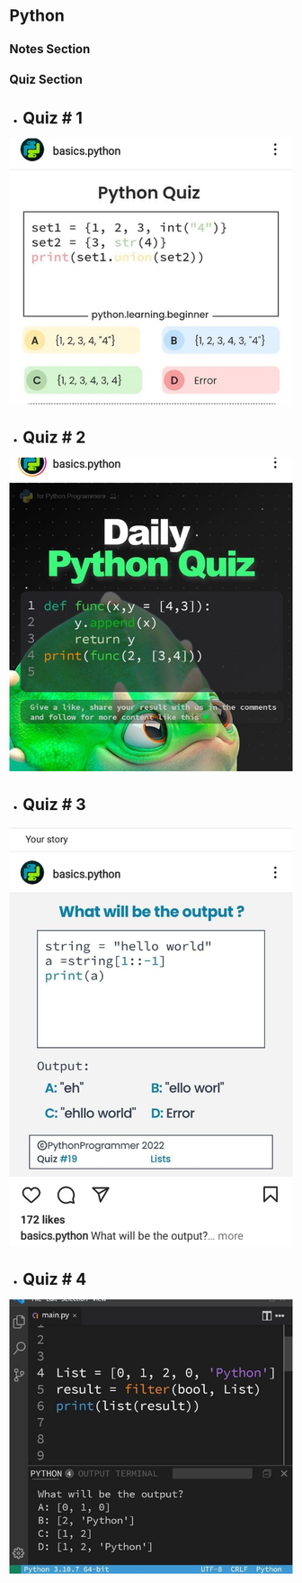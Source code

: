# Python

## Notes Section

## Quiz Section

- # Quiz # 1
![Quiz 1](https://github.com/fahadraisfahad/Notes/blob/main/Programming/Python/Quiz.jpeg)

- # Quiz # 2
![Quiz 2](https://github.com/fahadraisfahad/Notes/blob/main/Programming/Python/WhatsApp%20Image%202023-05-07%20at%205.40.38%20PM.jpeg)

- # Quiz # 3
![Quiz 3](https://github.com/fahadraisfahad/Notes/blob/main/Programming/Python/WhatsApp%20Image%202023-05-10%20at%203.45.48%20PM.jpeg)

- # Quiz # 4
![Quiz 4](https://github.com/fahadraisfahad/Notes/blob/main/Programming/Python/WhatsApp%20Image%202023-05-18%20at%209.22.20%20PM.jpeg)

